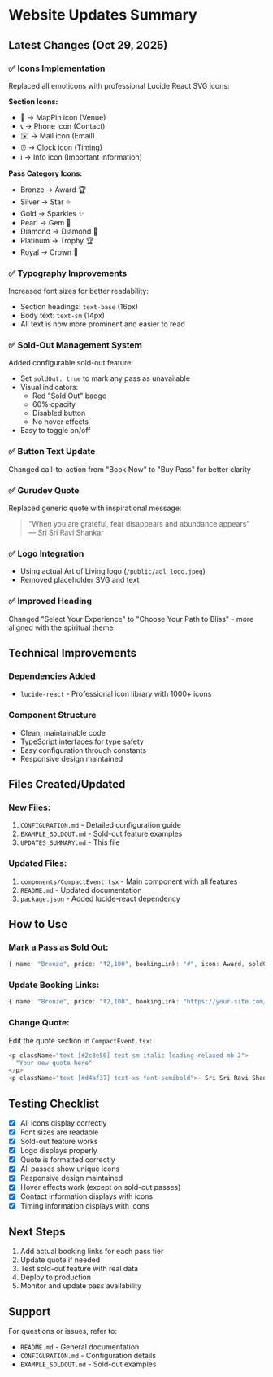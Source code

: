 # Website Updates Summary

## Latest Changes (Oct 29, 2025)

### ✅ Icons Implementation
Replaced all emoticons with professional Lucide React SVG icons:

**Section Icons:**
- 📍 → MapPin icon (Venue)
- 📞 → Phone icon (Contact)
- ✉️ → Mail icon (Email)
- ⏰ → Clock icon (Timing)
- ℹ️ → Info icon (Important information)

**Pass Category Icons:**
- Bronze → Award 🏆
- Silver → Star ⭐
- Gold → Sparkles ✨
- Pearl → Gem 💎
- Diamond → Diamond 💎
- Platinum → Trophy 🏆
- Royal → Crown 👑

### ✅ Typography Improvements
Increased font sizes for better readability:
- Section headings: `text-base` (16px)
- Body text: `text-sm` (14px)
- All text is now more prominent and easier to read

### ✅ Sold-Out Management System
Added configurable sold-out feature:
- Set `soldOut: true` to mark any pass as unavailable
- Visual indicators:
  - Red "Sold Out" badge
  - 60% opacity
  - Disabled button
  - No hover effects
- Easy to toggle on/off

### ✅ Button Text Update
Changed call-to-action from "Book Now" to "Buy Pass" for better clarity

### ✅ Gurudev Quote
Replaced generic quote with inspirational message:
> "When you are grateful, fear disappears and abundance appears"  
> — Sri Sri Ravi Shankar

### ✅ Logo Integration
- Using actual Art of Living logo (`/public/aol_logo.jpeg`)
- Removed placeholder SVG and text

### ✅ Improved Heading
Changed "Select Your Experience" to "Choose Your Path to Bliss" - more aligned with the spiritual theme

## Technical Improvements

### Dependencies Added
- `lucide-react` - Professional icon library with 1000+ icons

### Component Structure
- Clean, maintainable code
- TypeScript interfaces for type safety
- Easy configuration through constants
- Responsive design maintained

## Files Created/Updated

### New Files:
1. `CONFIGURATION.md` - Detailed configuration guide
2. `EXAMPLE_SOLDOUT.md` - Sold-out feature examples
3. `UPDATES_SUMMARY.md` - This file

### Updated Files:
1. `components/CompactEvent.tsx` - Main component with all features
2. `README.md` - Updated documentation
3. `package.json` - Added lucide-react dependency

## How to Use

### Mark a Pass as Sold Out:
```typescript
{ name: "Bronze", price: "₹2,100", bookingLink: "#", icon: Award, soldOut: true }
```

### Update Booking Links:
```typescript
{ name: "Bronze", price: "₹2,100", bookingLink: "https://your-site.com/book", icon: Award, soldOut: false }
```

### Change Quote:
Edit the quote section in `CompactEvent.tsx`:
```typescript
<p className="text-[#2c3e50] text-sm italic leading-relaxed mb-2">
  "Your new quote here"
</p>
<p className="text-[#d4af37] text-xs font-semibold">— Sri Sri Ravi Shankar</p>
```

## Testing Checklist

- [x] All icons display correctly
- [x] Font sizes are readable
- [x] Sold-out feature works
- [x] Logo displays properly
- [x] Quote is formatted correctly
- [x] All passes show unique icons
- [x] Responsive design maintained
- [x] Hover effects work (except on sold-out passes)
- [x] Contact information displays with icons
- [x] Timing information displays with icons

## Next Steps

1. Add actual booking links for each pass tier
2. Update quote if needed
3. Test sold-out feature with real data
4. Deploy to production
5. Monitor and update pass availability

## Support

For questions or issues, refer to:
- `README.md` - General documentation
- `CONFIGURATION.md` - Configuration details
- `EXAMPLE_SOLDOUT.md` - Sold-out examples
